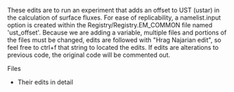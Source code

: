These edits are to run an experiment that adds an offset to UST (ustar) in the calculation
of surface fluxes. For ease of replicability, a namelist.input option is created within
the Registry/Registry.EM_COMMON file named 'ust_offset'. 
Because we are adding a variable, multiple files and portions of the files must be changed, 
edits are followed with "Hrag Najarian edit", so feel free to ctrl+f that string to located
the edits. 
If edits are alterations to previous code, the original code will be commented out.

Files
- Their edits in detail 
